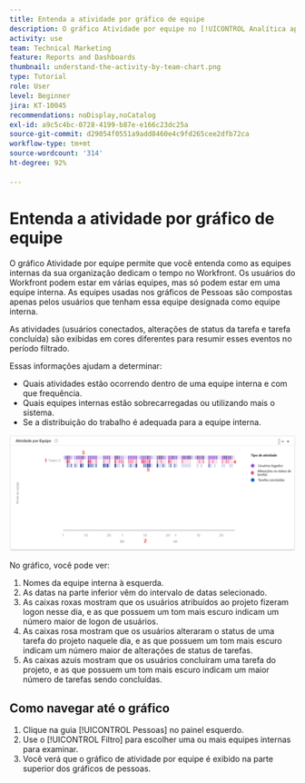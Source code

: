```yaml
---
title: Entenda a atividade por gráfico de equipe
description: O gráfico Atividade por equipe no [!UICONTROL Analítica aprimorada] permite entender como as equipes domésticas da sua organização gastam seu tempo na Workfront.
activity: use
team: Technical Marketing
feature: Reports and Dashboards
thumbnail: understand-the-activity-by-team-chart.png
type: Tutorial
role: User
level: Beginner
jira: KT-10045
recommendations: noDisplay,noCatalog
exl-id: a9c5c4bc-0728-4199-b87e-e166c23dc25a
source-git-commit: d29054f0551a9add8460e4c9fd265cee2dfb72ca
workflow-type: tm+mt
source-wordcount: '314'
ht-degree: 92%

---
```


# Entenda a atividade por gráfico de equipe

O gráfico Atividade por equipe permite que você entenda como as equipes internas da sua organização dedicam o tempo no Workfront. Os usuários do Workfront podem estar em várias equipes, mas só podem estar em uma equipe interna. As equipes usadas nos gráficos de Pessoas são compostas apenas pelos usuários que tenham essa equipe designada como equipe interna.

As atividades (usuários conectados, alterações de status da tarefa e tarefa concluída) são exibidas em cores diferentes para resumir esses eventos no período filtrado.

Essas informações ajudam a determinar:

* Quais atividades estão ocorrendo dentro de uma equipe interna e com que frequência.
* Quais equipes internas estão sobrecarregadas ou utilizando mais o sistema.
* Se a distribuição do trabalho é adequada para a equipe interna.

![Uma imagem mostrando um gráfico de atividade por equipe com números em áreas descritas nos marcadores abaixo](assets/section-3-1.png)

No gráfico, você pode ver:

1. Nomes da equipe interna à esquerda.
1. As datas na parte inferior vêm do intervalo de datas selecionado.
1. As caixas roxas mostram que os usuários atribuídos ao projeto fizeram logon nesse dia, e as que possuem um tom mais escuro indicam um número maior de logon de usuários.
1. As caixas rosa mostram que os usuários alteraram o status de uma tarefa do projeto naquele dia, e as que possuem um tom mais escuro indicam um número maior de alterações de status de tarefas.
1. As caixas azuis mostram que os usuários concluíram uma tarefa do projeto, e as que possuem um tom mais escuro indicam um maior número de tarefas sendo concluídas.

## Como navegar até o gráfico

1. Clique na guia [!UICONTROL Pessoas] no painel esquerdo.
1. Use o [!UICONTROL Filtro] para escolher uma ou mais equipes internas para examinar.
1. Você verá que o gráfico de atividade por equipe é exibido na parte superior dos gráficos de pessoas.
